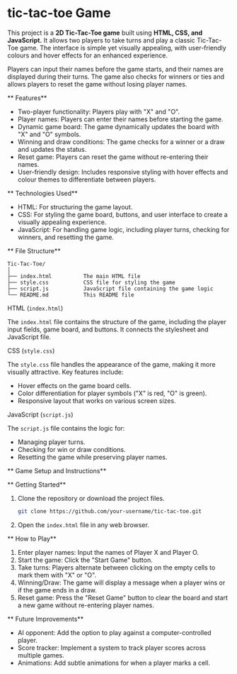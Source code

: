 # tic-tac-toe Game
This project is a **2D Tic-Tac-Toe game**  built using  **HTML, CSS, and JavaScript.** It allows two players to take turns and play a classic Tic-Tac-Toe game. The interface is simple yet visually appealing, with user-friendly colours and hover effects for an enhanced experience.

Players can input their names before the game starts, and their names are displayed during their turns. The game also checks for winners or ties and allows players to reset the game without losing player names.

** Features**

- Two-player functionality: Players play with "X" and "O".
- Player names: Players can enter their names before starting the game.
- Dynamic game board: The game dynamically updates the board with "X" and "O" symbols.
- Winning and draw conditions: The game checks for a winner or a draw and updates the status.
- Reset game: Players can reset the game without re-entering their names.
- User-friendly design: Includes responsive styling with hover effects and colour themes to differentiate between players.

** Technologies Used**

- HTML: For structuring the game layout.
- CSS: For styling the game board, buttons, and user interface to create a visually appealing experience.
- JavaScript: For handling game logic, including player turns, checking for winners, and resetting the game.

** File Structure**

```
Tic-Tac-Toe/
│
├── index.html          The main HTML file
├── style.css           CSS file for styling the game
├── script.js           JavaScript file containing the game logic
└── README.md           This README file
```

 HTML (`index.html`)

The `index.html` file contains the structure of the game, including the player input fields, game board, and buttons. It connects the stylesheet and JavaScript file.

 CSS (`style.css`)

The `style.css` file handles the appearance of the game, making it more visually attractive. Key features include:
- Hover effects on the game board cells.
- Color differentiation for player symbols ("X" is red, "O" is green).
- Responsive layout that works on various screen sizes.

 JavaScript (`script.js`)

The `script.js` file contains the logic for:
- Managing player turns.
- Checking for win or draw conditions.
- Resetting the game while preserving player names.

** Game Setup and Instructions**

** Getting Started**

1. Clone the repository or download the project files.
   ```bash
   git clone https://github.com/your-username/tic-tac-toe.git
   ```
2. Open the `index.html` file in any web browser.

** How to Play**

1. Enter player names: Input the names of Player X and Player O.
2. Start the game: Click the "Start Game" button.
3. Take turns: Players alternate between clicking on the empty cells to mark them with "X" or "O".
4. Winning/Draw: The game will display a message when a player wins or if the game ends in a draw.
5. Reset game: Press the "Reset Game" button to clear the board and start a new game without re-entering player names.


** Future Improvements**

- AI opponent: Add the option to play against a computer-controlled player.
- Score tracker: Implement a system to track player scores across multiple games.
- Animations: Add subtle animations for when a player marks a cell.
